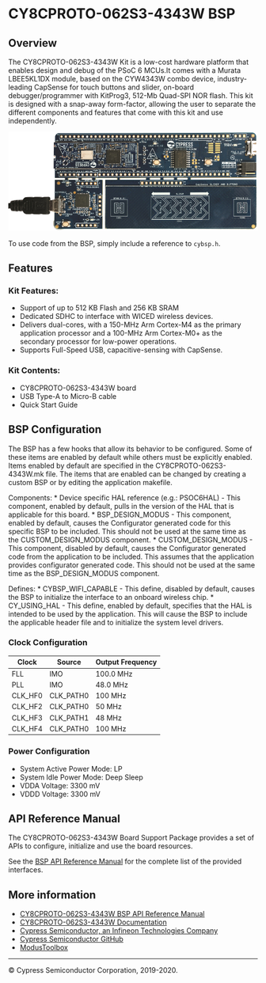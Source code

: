 # CY8CPROTO-062S3-4343W BSP

## Overview

The CY8CPROTO-062S3-4343W Kit is a low-cost hardware platform that enables design and debug of the PSoC 6 MCUs.It comes with a Murata LBEE5KL1DX module, based on the CYW4343W combo device, industry-leading CapSense for touch buttons and slider, on-board debugger/programmer with KitProg3, 512-Mb Quad-SPI NOR flash. This kit is designed with a snap-away form-factor, allowing the user to separate the different components and features that come with this kit and use independently.

![](docs/html/board.png)

To use code from the BSP, simply include a reference to `cybsp.h`.

## Features

### Kit Features:

* Support of up to 512 KB Flash and 256 KB SRAM
* Dedicated SDHC to interface with WICED wireless devices.
* Delivers dual-cores, with a 150-MHz Arm Cortex-M4 as the primary application processor and a 100-MHz Arm Cortex-M0+ as the secondary processor for low-power operations.
* Supports Full-Speed USB, capacitive-sensing with CapSense.

### Kit Contents:

* CY8CPROTO-062S3-4343W board
* USB Type-A to Micro-B cable
* Quick Start Guide

## BSP Configuration

The BSP has a few hooks that allow its behavior to be configured. Some of these items are enabled by default while others must be explicitly enabled. Items enabled by default are specified in the CY8CPROTO-062S3-4343W.mk file. The items that are enabled can be changed by creating a custom BSP or by editing the application makefile.

Components:
    * Device specific HAL reference (e.g.: PSOC6HAL) - This component, enabled by default, pulls in the version of the HAL that is applicable for this board.
    * BSP_DESIGN_MODUS - This component, enabled by default, causes the Configurator generated code for this specific BSP to be included. This should not be used at the same time as the CUSTOM_DESIGN_MODUS component.
    * CUSTOM_DESIGN_MODUS - This component, disabled by default, causes the Configurator generated code from the application to be included. This assumes that the application provides configurator generated code. This should not be used at the same time as the BSP_DESIGN_MODUS component.

Defines:
    * CYBSP_WIFI_CAPABLE - This define, disabled by default, causes the BSP to initialize the interface to an onboard wireless chip.
    * CY_USING_HAL - This define, enabled by default, specifies that the HAL is intended to be used by the application. This will cause the BSP to include the applicable header file and to initialize the system level drivers.

### Clock Configuration

| Clock    | Source    | Output Frequency |
|----------|-----------|------------------|
| FLL      | IMO       | 100.0 MHz        |
| PLL      | IMO       | 48.0 MHz         |
| CLK_HF0  | CLK_PATH0 | 100 MHz          |
| CLK_HF2  | CLK_PATH0 | 50 MHz           |
| CLK_HF3  | CLK_PATH1 | 48 MHz           |
| CLK_HF4  | CLK_PATH0 | 100 MHz          |

### Power Configuration

* System Active Power Mode: LP
* System Idle Power Mode: Deep Sleep
* VDDA Voltage: 3300 mV
* VDDD Voltage: 3300 mV

## API Reference Manual

The CY8CPROTO-062S3-4343W Board Support Package provides a set of APIs to configure, initialize and use the board resources.

See the [BSP API Reference Manual][api] for the complete list of the provided interfaces.

## More information
* [CY8CPROTO-062S3-4343W BSP API Reference Manual][api]
* [CY8CPROTO-062S3-4343W Documentation](http://www.cypress.com/CY8CPROTO-062S3-4343W)
* [Cypress Semiconductor, an Infineon Technologies Company](http://www.cypress.com)
* [Cypress Semiconductor GitHub](https://github.com/cypresssemiconductorco)
* [ModusToolbox](https://www.cypress.com/products/modustoolbox-software-environment)

[api]: https://cypresssemiconductorco.github.io/TARGET_CY8CPROTO-062S3-4343W/html/modules.html

---
© Cypress Semiconductor Corporation, 2019-2020.